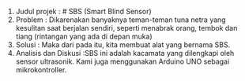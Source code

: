 1. Judul projek         :  # SBS (Smart Blind Sensor)
2. Problem              : Dikarenakan banyaknya teman-teman tuna netra yang kesulitan saat berjalan sendiri, seperti menabrak orang, tembok dan tiang (rintangan yang ada di depan muka)
3. Solusi               : Maka dari pada itu, kita membuat alat yang bernama SBS. 
4. Analisis dan Diskusi :SBS ini adalah kacamata yang dilengkapi oleh sensor ultrasonik. Kami juga menggunakan Arduino UNO sebagai mikrokontroller.
